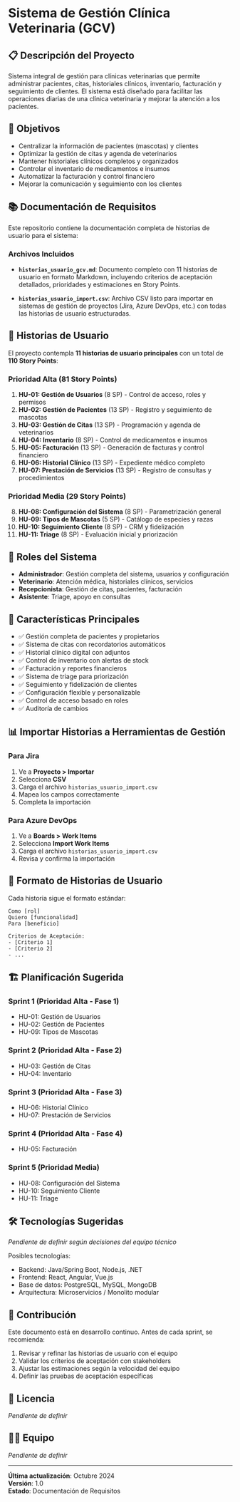 # Sistema de Gestión Clínica Veterinaria (GCV)

## 📋 Descripción del Proyecto

Sistema integral de gestión para clínicas veterinarias que permite administrar pacientes, citas, historiales clínicos, inventario, facturación y seguimiento de clientes. El sistema está diseñado para facilitar las operaciones diarias de una clínica veterinaria y mejorar la atención a los pacientes.

## 🎯 Objetivos

- Centralizar la información de pacientes (mascotas) y clientes
- Optimizar la gestión de citas y agenda de veterinarios
- Mantener historiales clínicos completos y organizados
- Controlar el inventario de medicamentos e insumos
- Automatizar la facturación y control financiero
- Mejorar la comunicación y seguimiento con los clientes

## 📚 Documentación de Requisitos

Este repositorio contiene la documentación completa de historias de usuario para el sistema:

### Archivos Incluidos

- **`historias_usuario_gcv.md`**: Documento completo con 11 historias de usuario en formato Markdown, incluyendo criterios de aceptación detallados, prioridades y estimaciones en Story Points.

- **`historias_usuario_import.csv`**: Archivo CSV listo para importar en sistemas de gestión de proyectos (Jira, Azure DevOps, etc.) con todas las historias de usuario estructuradas.

## 🔧 Historias de Usuario

El proyecto contempla **11 historias de usuario principales** con un total de **110 Story Points**:

### Prioridad Alta (81 Story Points)

1. **HU-01: Gestión de Usuarios** (8 SP) - Control de acceso, roles y permisos
2. **HU-02: Gestión de Pacientes** (13 SP) - Registro y seguimiento de mascotas
3. **HU-03: Gestión de Citas** (13 SP) - Programación y agenda de veterinarios
4. **HU-04: Inventario** (8 SP) - Control de medicamentos e insumos
5. **HU-05: Facturación** (13 SP) - Generación de facturas y control financiero
6. **HU-06: Historial Clínico** (13 SP) - Expediente médico completo
7. **HU-07: Prestación de Servicios** (13 SP) - Registro de consultas y procedimientos

### Prioridad Media (29 Story Points)

8. **HU-08: Configuración del Sistema** (8 SP) - Parametrización general
9. **HU-09: Tipos de Mascotas** (5 SP) - Catálogo de especies y razas
10. **HU-10: Seguimiento Cliente** (8 SP) - CRM y fidelización
11. **HU-11: Triage** (8 SP) - Evaluación inicial y priorización

## 👥 Roles del Sistema

- **Administrador**: Gestión completa del sistema, usuarios y configuración
- **Veterinario**: Atención médica, historiales clínicos, servicios
- **Recepcionista**: Gestión de citas, pacientes, facturación
- **Asistente**: Triage, apoyo en consultas

## 🚀 Características Principales

- ✅ Gestión completa de pacientes y propietarios
- ✅ Sistema de citas con recordatorios automáticos
- ✅ Historial clínico digital con adjuntos
- ✅ Control de inventario con alertas de stock
- ✅ Facturación y reportes financieros
- ✅ Sistema de triage para priorización
- ✅ Seguimiento y fidelización de clientes
- ✅ Configuración flexible y personalizable
- ✅ Control de acceso basado en roles
- ✅ Auditoría de cambios

## 📊 Importar Historias a Herramientas de Gestión

### Para Jira

1. Ve a **Proyecto > Importar**
2. Selecciona **CSV**
3. Carga el archivo `historias_usuario_import.csv`
4. Mapea los campos correctamente
5. Completa la importación

### Para Azure DevOps

1. Ve a **Boards > Work Items**
2. Selecciona **Import Work Items**
3. Carga el archivo `historias_usuario_import.csv`
4. Revisa y confirma la importación

## 📖 Formato de Historias de Usuario

Cada historia sigue el formato estándar:

```
Como [rol]
Quiero [funcionalidad]
Para [beneficio]

Criterios de Aceptación:
- [Criterio 1]
- [Criterio 2]
- ...
```

## 🏗️ Planificación Sugerida

### Sprint 1 (Prioridad Alta - Fase 1)
- HU-01: Gestión de Usuarios
- HU-02: Gestión de Pacientes
- HU-09: Tipos de Mascotas

### Sprint 2 (Prioridad Alta - Fase 2)
- HU-03: Gestión de Citas
- HU-04: Inventario

### Sprint 3 (Prioridad Alta - Fase 3)
- HU-06: Historial Clínico
- HU-07: Prestación de Servicios

### Sprint 4 (Prioridad Alta - Fase 4)
- HU-05: Facturación

### Sprint 5 (Prioridad Media)
- HU-08: Configuración del Sistema
- HU-10: Seguimiento Cliente
- HU-11: Triage

## 🛠️ Tecnologías Sugeridas

*Pendiente de definir según decisiones del equipo técnico*

Posibles tecnologías:
- Backend: Java/Spring Boot, Node.js, .NET
- Frontend: React, Angular, Vue.js
- Base de datos: PostgreSQL, MySQL, MongoDB
- Arquitectura: Microservicios / Monolito modular

## 📝 Contribución

Este documento está en desarrollo continuo. Antes de cada sprint, se recomienda:

1. Revisar y refinar las historias de usuario con el equipo
2. Validar los criterios de aceptación con stakeholders
3. Ajustar las estimaciones según la velocidad del equipo
4. Definir las pruebas de aceptación específicas

## 📄 Licencia

*Pendiente de definir*

## 👨‍💻 Equipo

*Pendiente de definir*

---

**Última actualización**: Octubre 2024  
**Versión**: 1.0  
**Estado**: Documentación de Requisitos
